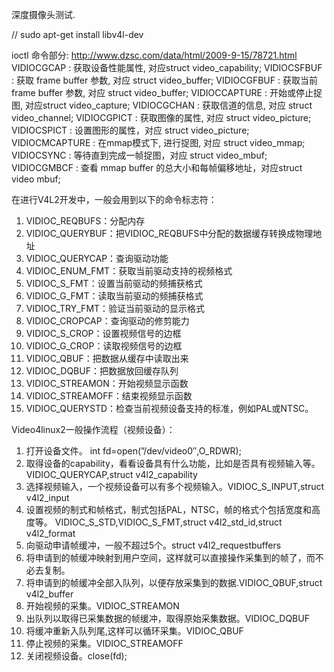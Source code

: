 深度摄像头测试.

// sudo apt-get install libv4l-dev 

ioctl 命令部分:
    http://www.dzsc.com/data/html/2009-9-15/78721.html
    VIDIOCGCAP : 获取设备性能属性, 对应struct video_capability;
    VIDIOCSFBUF : 获取 frame buffer 参数, 对应 struct video_buffer;
    VIDIOCGFBUF : 获取当前 frame buffer 参数, 对应 struct video_buffer;
    VIDIOCCAPTURE : 开始或停止捉图, 对应struct video_capture;
    VIDIOCGCHAN : 获取信道的信息, 对应 struct video_channel;
    VIDIOCGPICT : 获取图像的属性, 对应 struct video_picture;
    VIDIOCSPICT : 设置图形的属性，对应 struct video_picture;
    VIDIOCMCAPTURE : 在mmap模式下, 进行捉图, 对应 struct video_mmap;
    VIDIOCSYNC : 等待直到完成一帧捉图，对应 struct video_mbuf;
    VIDIOCGMBCF : 查看 mmap buffer 的总大小和每帧偏移地址，对应struct video mbuf;
    
    


在进行V4L2开发中，一般会用到以下的命令标志符：
1.    VIDIOC_REQBUFS：分配内存
2.    VIDIOC_QUERYBUF：把VIDIOC_REQBUFS中分配的数据缓存转换成物理地址
3.    VIDIOC_QUERYCAP：查询驱动功能
4.    VIDIOC_ENUM_FMT：获取当前驱动支持的视频格式
5.    VIDIOC_S_FMT：设置当前驱动的频捕获格式
6.    VIDIOC_G_FMT：读取当前驱动的频捕获格式
7.    VIDIOC_TRY_FMT：验证当前驱动的显示格式
8.    VIDIOC_CROPCAP：查询驱动的修剪能力
9.    VIDIOC_S_CROP：设置视频信号的边框
10. VIDIOC_G_CROP：读取视频信号的边框
11. VIDIOC_QBUF：把数据从缓存中读取出来
12. VIDIOC_DQBUF：把数据放回缓存队列
13. VIDIOC_STREAMON：开始视频显示函数
14. VIDIOC_STREAMOFF：结束视频显示函数
15. VIDIOC_QUERYSTD：检查当前视频设备支持的标准，例如PAL或NTSC。



Video4linux2一般操作流程（视频设备）：
1. 打开设备文件。 int fd=open(”/dev/video0″,O_RDWR);
2. 取得设备的capability，看看设备具有什么功能，比如是否具有视频输入等。VIDIOC_QUERYCAP,struct v4l2_capability
3. 选择视频输入，一个视频设备可以有多个视频输入。VIDIOC_S_INPUT,struct v4l2_input
4. 设置视频的制式和帧格式，制式包括PAL，NTSC，帧的格式个包括宽度和高度等。
VIDIOC_S_STD,VIDIOC_S_FMT,struct v4l2_std_id,struct v4l2_format
5. 向驱动申请帧缓冲，一般不超过5个。struct v4l2_requestbuffers
6. 将申请到的帧缓冲映射到用户空间，这样就可以直接操作采集到的帧了，而不必去复制。
7. 将申请到的帧缓冲全部入队列，以便存放采集到的数据.VIDIOC_QBUF,struct v4l2_buffer
8. 开始视频的采集。VIDIOC_STREAMON
9. 出队列以取得已采集数据的帧缓冲，取得原始采集数据。VIDIOC_DQBUF
10. 将缓冲重新入队列尾,这样可以循环采集。VIDIOC_QBUF
11. 停止视频的采集。VIDIOC_STREAMOFF
12. 关闭视频设备。close(fd);
    
